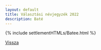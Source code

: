 ```yaml
---
layout: default
title: Választási névjegyzék 2022
description: Baté
---
```


{% include settlementHTMLs/Batee.html %}

[Vissza](./)